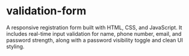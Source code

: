 # validation-form
A responsive registration form built with HTML, CSS, and JavaScript. It includes real-time input validation for name, phone number, email, and password strength, along with a password visibility toggle and clean UI styling.

